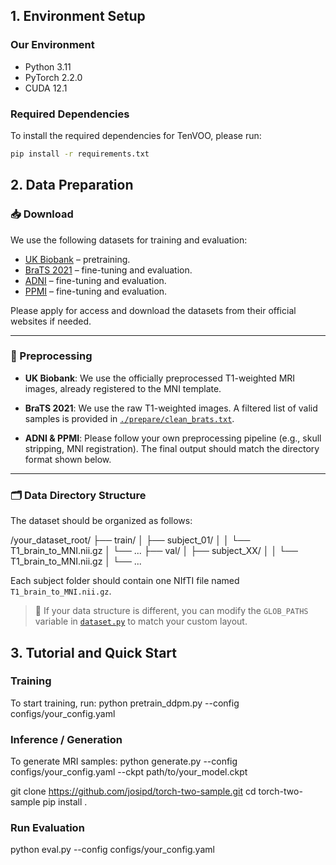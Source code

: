 ## 1. Environment Setup

### Our Environment

- Python 3.11  
- PyTorch 2.2.0  
- CUDA 12.1  

### Required Dependencies

To install the required dependencies for TenVOO, please run:

```bash
pip install -r requirements.txt
```

## 2. Data Preparation

### 📥 Download

We use the following datasets for training and evaluation:

- [UK Biobank](https://www.ukbiobank.ac.uk/) – pretraining.
- [BraTS 2021](https://www.med.upenn.edu/cbica/brats2021/) – fine-tuning and evaluation.
- [ADNI](https://adni.loni.usc.edu/) – fine-tuning and evaluation.
- [PPMI](https://www.ppmi-info.org/) – fine-tuning and evaluation.

Please apply for access and download the datasets from their official websites if needed.

---

### 🧹 Preprocessing

- **UK Biobank**: We use the officially preprocessed T1-weighted MRI images, already registered to the MNI template.

- **BraTS 2021**: We use the raw T1-weighted images. A filtered list of valid samples is provided in [`./prepare/clean_brats.txt`](./prepare/clean_brats.txt).

- **ADNI & PPMI**: Please follow your own preprocessing pipeline (e.g., skull stripping, MNI registration). The final output should match the directory format shown below.

---

### 🗂️ Data Directory Structure

The dataset should be organized as follows:



/your_dataset_root/
├── train/
│   ├── subject_01/
│   │   └── T1_brain_to_MNI.nii.gz
│   └── ...
├── val/
│   ├── subject_XX/
│   │   └── T1_brain_to_MNI.nii.gz
│   └── ...


Each subject folder should contain one NIfTI file named `T1_brain_to_MNI.nii.gz`.

> 🔧 If your data structure is different, you can modify the `GLOB_PATHS` variable in [`dataset.py`](./dataset.py) to match your custom layout.




## 3. Tutorial and Quick Start
### Training
To start training, run:
python pretrain_ddpm.py --config configs/your_config.yaml
### Inference / Generation
To generate MRI samples:
python generate.py --config configs/your_config.yaml --ckpt path/to/your_model.ckpt

git clone https://github.com/josipd/torch-two-sample.git
cd torch-two-sample
pip install .
### Run Evaluation
python eval.py --config configs/your_config.yaml
